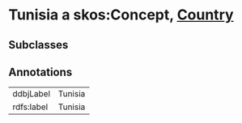 # Tunisia a skos:Concept, [Country](/0.1/Country)

## Subclasses

## Annotations

|||
|-----|-----|
|ddbjLabel|Tunisia|
|rdfs:label|Tunisia|

